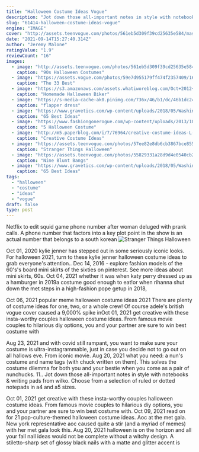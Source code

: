 ```yaml
---
title: "Halloween Costume Ideas Vogue"
description: "Jot down those all-important notes in style with notebooks & writing pads from wilko. Choose from a selection of ruled or dotted notepads in a4 and a5 sizes."
slug: "61414-halloween-costume-ideas-vogue"
engine: "IMAGE"
cover: "http://assets.teenvogue.com/photos/561eb5d309f39cd25635e584/master/pass/GettyImages-111188247.jpg"
date: "2021-09-14T15:27:40.314Z"
author: "Jeremy Malone"
ratingValue: "1.9"
reviewCount: "16"
images:
  - image: "http://assets.teenvogue.com/photos/561eb5d309f39cd25635e584/master/pass/GettyImages-111188247.jpg"
    caption: "90s Halloween Costumes"
  - image: "https://assets.vogue.com/photos/59e7d955179ff474f2357409/16:9/pass/00-social-image-halloween-movie-characters.jpg"
    caption: "The 33 Best"
  - image: "https://s3.amazonaws.com/assets.whatiworeblog.com/Oct+2012+Blog+Images/HALLOWEEN+-+BIker/BikerC.jpg"
    caption: "Homemade Halloween Biker"
  - image: "https://s-media-cache-ak0.pinimg.com/736x/46/b1/dc/46b1dc243d0fac4aac739875406daa97.jpg"
    caption: "flapper dress"
  - image: "https://www.gravetics.com/wp-content/uploads/2018/05/Washing-machine-in-kitchen-5.jpg"
    caption: "65 Best Ideas"
  - image: "https://www.fashiongonerogue.com/wp-content/uploads/2013/10/Cher.jpg"
    caption: "5 Halloween Costume"
  - image: "http://m5.paperblog.com/i/7/76964/creative-costume-ideas-L-sEnR61.jpeg"
    caption: "Creative Costume Ideas"
  - image: "https://assets.teenvogue.com/photos/57ee82e8db6cb3867bce8559/master/pass/stranger-things-halloween-costumes-lucas.jpg"
    caption: "Stranger Things Halloween"
  - image: "https://assets.teenvogue.com/photos/55829331a28d9d4e0540cb2c/master/w_1600/beauty-hair-2012-11-blunt-bangs-09.jpg"
    caption: "Nine Blunt Bangs"
  - image: "https://www.gravetics.com/wp-content/uploads/2018/05/Washing-machine-in-kitchen-53.jpg"
    caption: "65 Best Ideas"
tags:
  - "halloween"
  - "costume"
  - "ideas"
  - "vogue"
draft: false
type: post
---
```


Netflix to edit squid game phone number after woman deluged with prank calls. A phone number that factors into a key plot point in the show is an actual number that belongs to a south korean
![Stranger Things Halloween](https://assets.teenvogue.com/photos/57ee82e8db6cb3867bce8559/master/pass/stranger-things-halloween-costumes-lucas.jpg "Stranger Things Halloween")

Oct 01, 2020 kylie jenner has stepped out in some seriously iconic looks. For halloween 2021, turn to these kylie jenner halloween costume ideas to grab everyone&#39;s attention.. Dec 14, 2016 - explore fashion models of the 60&#39;s&#39;s board mini skirts of the sixties on pinterest. See more ideas about mini skirts, 60s. Oct 04, 2021 whether it was when katy perry dressed up as a hamburger in 2019a costume good enough to eat!or when rihanna shut down the met steps in a high-fashion pope getup in 2018,
<!--inArticleAds-->

<!--galleryOne-->

Oct 06, 2021 popular meme halloween costume ideas 2021  There are plenty of costume ideas for one, two, or a whole crew! Of course adele's british vogue cover caused a 9,000% spike inOct 01, 2021 get creative with these insta-worthy couples halloween costume ideas. From famous movie couples to hilarious diy options, you and your partner are sure to win best costume with
<!--inArticleAds-->

<!--galleryTwo-->

Aug 23, 2021 and with covid still rampant, you want to make sure your costume is ultra-instagrammable, just in case you decide not to go out on all hallows eve. From iconic movie. Aug 20, 2021 what you need: a nun's costume and name tags (with chuck written on them). This solves the costume dilemma for both you and your bestie when you come as a pair of nunchucks. 11.. Jot down those all-important notes in style with notebooks & writing pads from wilko. Choose from a selection of ruled or dotted notepads in a4 and a5 sizes.
<!--galleryThree-->

Oct 01, 2021 get creative with these insta-worthy couples halloween costume ideas. From famous movie couples to hilarious diy options, you and your partner are sure to win best costume with. Oct 09, 2021 read on for 21 pop-culture-themed halloween costume ideas. Aoc at the met gala. New york representative aoc caused quite a stir (and a myriad of memes) with her met gala look this. Aug 20, 2021 halloween is on the horizon and all your fall nail ideas would not be complete without a witchy design. A stiletto-sharp set of glossy black nails with a matte and glitter accent is